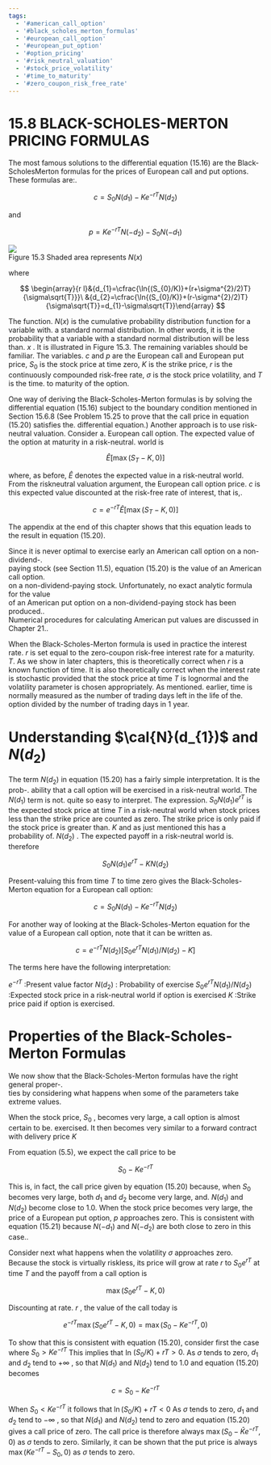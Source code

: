 ```yaml
---
tags:
  - '#american_call_option'
  - '#black_scholes_merton_formulas'
  - '#european_call_option'
  - '#european_put_option'
  - '#option_pricing'
  - '#risk_neutral_valuation'
  - '#stock_price_volatility'
  - '#time_to_maturity'
  - '#zero_coupon_risk_free_rate'
---
```

# 15.8 BLACK-SCHOLES-MERTON PRICING FORMULAS  

The most famous solutions to the differential equation (15.16) are the Black-ScholesMerton formulas for the prices of European call and put options. These formulas are:.  

$$
c=S_{0}N(d_{1})-K e^{-r T}N(d_{2})
$$  

and  

$$
p=K e^{-r T}N(-d_{2})-S_{0}N(-d_{1})
$$  

![](9a6dae0a1252ccffd1553a224346cf1ac983df8148cb84e7a530b7141d8fde69.jpg)  
Figure 15.3 Shaded area represents $N(x)$  

where  

$$
\begin{array}{r l}&{d_{1}=\cfrac{\ln{(S_{0}/K)}+(r+\sigma^{2}/2)T}{\sigma\sqrt{T}}}\ &{d_{2}=\cfrac{\ln{(S_{0}/K)}+(r-\sigma^{2}/2)T}{\sigma\sqrt{T}}=d_{1}-\sigma\sqrt{T}}\end{array}
$$  

The function. $N(x)$ is the cumulative probability distribution function for a variable with. a standard normal distribution. In other words, it is the probability that a variable with a standard normal distribution will be less than. $x$ . It is illustrated in Figure 15.3. The remaining variables should be familiar. The variables. $c$ and $p$ are the European call and European put price, $S_{0}$ is the stock price at time zero, $K$ is the strike price, $r$ is the continuously compounded risk-free rate, $\sigma$ is the stock price volatility, and $T$ is the time. to maturity of the option.  

One way of deriving the Black-Scholes-Merton formulas is by solving the differential equation (15.16) subject to the boundary condition mentioned in Section 15.6.8 (See Problem 15.25 to prove that the call price in equation (15.20) satisfies the. differential equation.) Another approach is to use risk-neutral valuation. Consider a. European call option. The expected value of the option at maturity in a risk-neutral. world is  

$$
\hat{E}[\operatorname*{max}(S_{T}-K,0)]
$$  

where, as before, $\hat{E}$ denotes the expected value in a risk-neutral world. From the riskneutral valuation argument, the European call option price. $c$ is this expected value discounted at the risk-free rate of interest, that is,.  

$$
c=e^{-r T}\hat{E}[\operatorname*{max}(S_{T}-K,0)]
$$  

The appendix at the end of this chapter shows that this equation leads to the result in equation (15.20).  

Since it is never optimal to exercise early an American call option on a non-dividend-.   
paying stock (see Section 11.5), equation (15.20) is the value of an American call option.   
on a non-dividend-paying stock. Unfortunately, no exact analytic formula for the value   
of an American put option on a non-dividend-paying stock has been produced..   
Numerical procedures for calculating American put values are discussed in Chapter 21..  

When the Black-Scholes-Merton formula is used in practice the interest rate. $r$ is set equal to the zero-coupon risk-free interest rate for a maturity. $T.$ As we show in later chapters, this is theoretically correct when $r$ is a known function of time. It is also theoretically correct when the interest rate is stochastic provided that the stock price at time $T$ is lognormal and the volatility parameter is chosen appropriately. As mentioned. earlier, time is normally measured as the number of trading days left in the life of the. option divided by the number of trading days in 1 year.  

# Understanding $\cal{N}(d_{1})$ and $N(d_{2})$  

The term $N(d_{2})$ in equation (15.20) has a fairly simple interpretation. It is the prob-. ability that a call option will be exercised in a risk-neutral world. The $N(d_{1})$ term is not. quite so easy to interpret. The expression. $S_{0}N(d_{1})e^{r T}$ is the expected stock price at time $T$ in a risk-neutral world when stock prices less than the strike price are counted as zero. The strike price is only paid if the stock price is greater than. $K$ and as just mentioned this has a probability of. $N(d_{2})$ . The expected payoff in a risk-neutral world is. therefore  

$$
S_{0}N(d_{1})e^{r T}-K N(d_{2})
$$  

Present-valuing this from time $T$ to time zero gives the Black-Scholes-Merton equation for a European call option:  

$$
c=S_{0}N(d_{1})-K e^{-r T}N(d_{2})
$$  

For another way of looking at the Black-Scholes-Merton equation for the value of a European call option, note that it can be written as.  

$$
c=e^{-r T}N(d_{2})[S_{0}e^{r T}N(d_{1})/N(d_{2})-K]
$$  

The terms here have the following interpretation:  

$e^{-r T}$ :Present value factor $N(d_{2})$ : Probability of exercise $S_{0}e^{r T}N(d_{1})/N(d_{2})$ :Expected stock price in a risk-neutral world if option is exercised $K$ :Strike price paid if option is exercised.  

# Properties of the Black-Scholes-Merton Formulas  

We now show that the Black-Scholes-Merton formulas have the right general proper-.   
ties by considering what happens when some of the parameters take extreme values.  

When the stock price, $S_{0}$ , becomes very large, a call option is almost certain to be. exercised. It then becomes very similar to a forward contract with delivery price $K$  

From equation (5.5), we expect the call price to be  

$$
S_{0}\mathrm{~-~}K e^{-r T}
$$  

This is, in fact, the call price given by equation (15.20) because, when $S_{0}$ becomes very large, both $d_{1}$ and $d_{2}$ become very large, and. $N(d_{1})$ and $N(d_{2})$ become close to 1.0. When the stock price becomes very large, the price of a European put option, $p$ approaches zero. This is consistent with equation (15.21) because $N(-d_{1})$ and $N(-d_{2})$ are both close to zero in this case..  

Consider next what happens when the volatility $\sigma$ approaches zero. Because the stock is virtually riskless, its price will grow at rate $r$ to $S_{0}e^{r T}$ at time $T$ and the payoff from a call option is  

$$
\operatorname*{max}(S_{0}e^{r T}-K,0)
$$  

Discounting at rate. $r$ , the value of the call today is  

$$
e^{-r T}\operatorname*{max}(S_{0}e^{r T}-K,0)=\operatorname*{max}(S_{0}-K e^{-r T},0)
$$  

To show that this is consistent with equation (15.20), consider first the case where $S_{0}>K e^{-r T}$ This implies that In $(S_{0}/K)+r T>0.$ As $\sigma$ tends to zero, $d_{1}$ and $d_{2}$ tend to $+\infty$ , so that $N(d_{1})$ and $N(d_{2})$ tend to 1.0 and equation (15.20) becomes  

$$
c=S_{0}-K e^{-r T}
$$  

When $S_{0}<K e^{-r T}$ it follows that $\ln(S_{0}/K)+r T<0$ As $\sigma$ tends to zero, $d_{1}$ and $d_{2}$ tend to $-\infty$ , so that $N(d_{1})$ and $N(d_{2})$ tend to zero and equation (15.20) gives a call price of zero. The call price is therefore always $\operatorname*{max}(S_{0}-\bar{K}e^{-r T},0)$ as $\sigma$ tends to zero. Similarly, it can be shown that the put price is always $\operatorname*{max}(K e^{-r T}-S_{0},0)$ as $\sigma$ tends to zero.  
